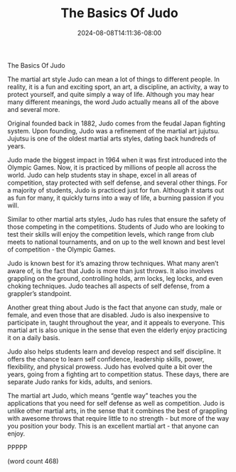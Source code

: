 ﻿---
title: "The Basics Of Judo"
date: 2024-08-08T14:11:36-08:00
description: "Martial Arts Tips for Web Success"
featured_image: "/images/Martial Arts.jpg"
tags: ["Martial Arts"]
---

The Basics Of Judo

The martial art style Judo can mean a lot of things to different people.  In reality, it is a fun and exciting sport, an art, a discipline, an activity, a way to protect yourself, and quite simply a way of life.  Although you may hear many different meanings, the word Judo actually means all of the above and several more.

Original founded back in 1882, Judo comes from the feudal Japan fighting system.  Upon founding, Judo was a refinement of the martial art jujutsu.  Jujutsu is one of the oldest martial arts styles, dating back hundreds of years.  

Judo made the biggest impact in 1964 when it was first introduced into the Olympic Games.  Now, it is practiced by millions of people all across the world.  Judo can help students stay in shape, excel in all areas of competition, stay protected with self defense, and several other things.  For a majority of students, Judo is practiced just for fun.  Although it starts out as fun for many, it quickly turns into a way of life, a burning passion if you will.

Similar to other martial arts styles, Judo has rules that ensure the safety of those competing in the competitions.  	Students of Judo who are looking to test their skills will enjoy the competition levels, which range from club meets to national tournaments, and on up to the well known and best level of competition - the Olympic Games.

Judo is known best for it’s amazing throw techniques.  What many aren’t aware of, is the fact that Judo is more than just throws.  It also involves grappling on the ground, controlling holds, arm locks, leg locks, and even choking techniques.  Judo teaches all aspects of self defense, from a grappler’s standpoint.

Another great thing about Judo is the fact that anyone can study, male or female, and even those that are disabled.  Judo is also inexpensive to participate in, taught throughout the year, and it appeals to everyone.  This martial art is also unique in the sense that even the elderly enjoy practicing it on a daily basis.

Judo also helps students learn and develop respect and self discipline.  It offers the chance to learn self confidence, leadership skills, power, flexibility, and physical prowess.  Judo has evolved quite a bit over the years, going from a fighting art to competition status.  These days, there are separate Judo ranks for kids, adults, and seniors.  

The martial art Judo, which means “gentle way” teaches you the applications that you need for self defense as well as competition.  Judo is unlike other martial arts, in the sense that it combines the best of grappling with awesome throws that require little to no strength - but more of the way you position your body.  This is an excellent martial art - that anyone can enjoy.

PPPPP

(word count 468)
